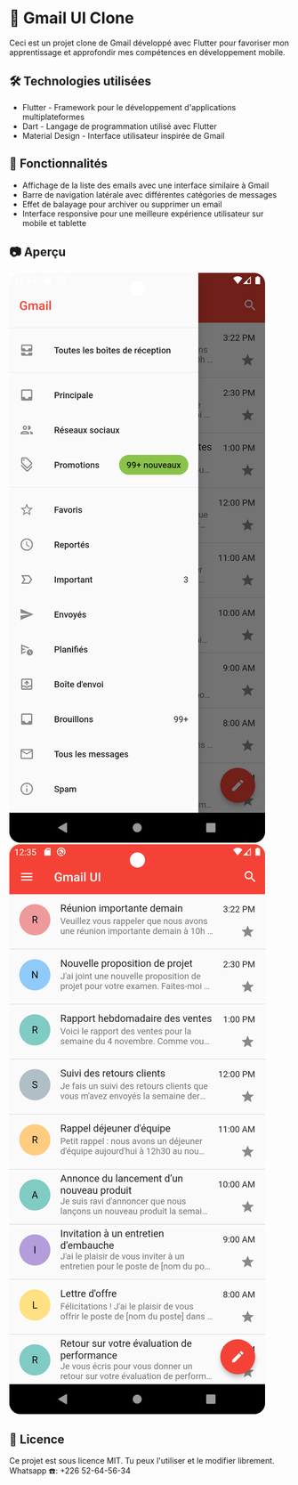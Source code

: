 # 📩 Gmail UI Clone

Ceci est un projet clone de Gmail développé avec Flutter pour favoriser mon apprentissage et approfondir mes compétences en développement mobile.

## 🛠️ Technologies utilisées
- Flutter - Framework pour le développement d'applications multiplateformes
- Dart - Langage de programmation utilisé avec Flutter
- Material Design - Interface utilisateur inspirée de Gmail

## 📌 Fonctionnalités
- Affichage de la liste des emails avec une interface similaire à Gmail
- Barre de navigation latérale avec différentes catégories de messages
- Effet de balayage pour archiver ou supprimer un email
- Interface responsive pour une meilleure expérience utilisateur sur mobile et tablette

## 📷 Aperçu
![Alt text](lib%2FScreen1.png)
![Screen2.png](lib%2FScreen2.png)
## 📄 Licence

Ce projet est sous licence MIT. Tu peux l'utiliser et le modifier librement.
Whatsapp ☎️: +226 52-64-56-34
